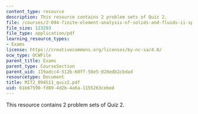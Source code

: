```yaml
---
content_type: resource
description: This resource contains 2 problem sets of Quiz 2.
file: /courses/2-094-finite-element-analysis-of-solids-and-fluids-ii-spring-2011/61b67590fd894d2b4a6a1155263cebed_MIT2_094S11_quiz2.pdf
file_size: 123293
file_type: application/pdf
learning_resource_types:
- Exams
license: https://creativecommons.org/licenses/by-nc-sa/4.0/
ocw_type: OCWFile
parent_title: Exams
parent_type: CourseSection
parent_uid: 119adcc4-512b-60ff-58e5-020edb2cbdad
resourcetype: Document
title: MIT2_094S11_quiz2.pdf
uid: 61b67590-fd89-4d2b-4a6a-1155263cebed
---
```

This resource contains 2 problem sets of Quiz 2.